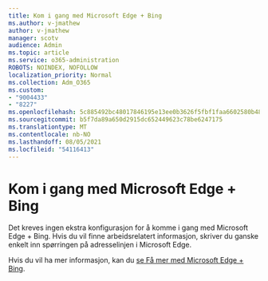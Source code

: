 ```yaml
---
title: Kom i gang med Microsoft Edge + Bing
ms.author: v-jmathew
author: v-jmathew
manager: scotv
audience: Admin
ms.topic: article
ms.service: o365-administration
ROBOTS: NOINDEX, NOFOLLOW
localization_priority: Normal
ms.collection: Adm_O365
ms.custom:
- "9004433"
- "8227"
ms.openlocfilehash: 5c885492bc48017846195e13ee0b3626f5fbf1faa6602580b487141a6d21df9d
ms.sourcegitcommit: b5f7da89a650d2915dc652449623c78be6247175
ms.translationtype: MT
ms.contentlocale: nb-NO
ms.lasthandoff: 08/05/2021
ms.locfileid: "54116413"
---
```

# <a name="get-started-with-microsoft-edge--bing"></a>Kom i gang med Microsoft Edge + Bing

Det kreves ingen ekstra konfigurasjon for å komme i gang med Microsoft Edge + Bing. Hvis du vil finne arbeidsrelatert informasjon, skriver du ganske enkelt inn spørringen på adresselinjen i Microsoft Edge.

Hvis du vil ha mer informasjon, kan du [se Få mer med Microsoft Edge + Bing](https://go.microsoft.com/fwlink/?linkid=2152963).
